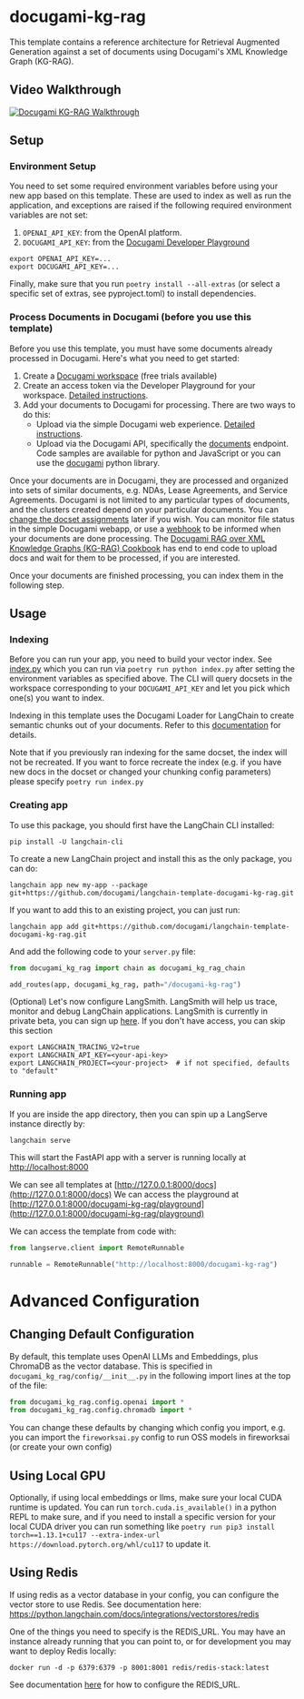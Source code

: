
# docugami-kg-rag

This template contains a reference architecture for Retrieval Augmented Generation against a set of documents using Docugami's XML Knowledge Graph (KG-RAG).

## Video Walkthrough

[![Docugami KG-RAG Walkthrough](https://img.youtube.com/vi/xOHOmL1NFMg/0.jpg)](https://www.youtube.com/watch?v=xOHOmL1NFMg)

## Setup

### Environment Setup

You need to set some required environment variables before using your new app based on this template. These are used to index as well as run the application, and exceptions are raised if the following required environment variables are not set:

1. `OPENAI_API_KEY`: from the OpenAI platform.
1. `DOCUGAMI_API_KEY`: from the [Docugami Developer Playground](https://help.docugami.com/home/docugami-api)

```shell
export OPENAI_API_KEY=...
export DOCUGAMI_API_KEY=...
```

Finally, make sure that you run `poetry install --all-extras` (or select a specific set of extras, see pyproject.toml) to install dependencies.

### Process Documents in Docugami (before you use this template)

Before you use this template, you must have some documents already processed in Docugami. Here's what you need to get started:

1. Create a [Docugami workspace](https://app.docugami.com/) (free trials available)
1. Create an access token via the Developer Playground for your workspace. [Detailed instructions](https://help.docugami.com/home/docugami-api).
1. Add your documents to Docugami for processing. There are two ways to do this:
    - Upload via the simple Docugami web experience. [Detailed instructions](https://help.docugami.com/home/adding-documents).
    - Upload via the Docugami API, specifically the [documents](https://api-docs.docugami.com/#tag/documents/operation/upload-document) endpoint. Code samples are available for python and JavaScript or you can use the [docugami](https://pypi.org/project/docugami/) python library.

Once your documents are in Docugami, they are processed and organized into sets of similar documents, e.g. NDAs, Lease Agreements, and Service Agreements. Docugami is not limited to any particular types of documents, and the clusters created depend on your particular documents. You can [change the docset assignments](https://help.docugami.com/home/working-with-the-doc-sets-view) later if you wish. You can monitor file status in the simple Docugami webapp, or use a [webhook](https://api-docs.docugami.com/#tag/webhooks) to be informed when your documents are done processing. The [Docugami RAG over XML Knowledge Graphs (KG-RAG) Cookbook](https://github.com/langchain-ai/langchain/blob/master/cookbook/docugami_xml_kg_rag.ipynb) has end to end code to upload docs and wait for them to be processed, if you are interested. 

Once your documents are finished processing, you can index them in the following step.

## Usage

### Indexing

Before you can run your app, you need to build your vector index. See [index.py](./index.py) which you can run via `poetry run python index.py` after setting the environment variables as specified above. The CLI will query docsets in the workspace corresponding to your `DOCUGAMI_API_KEY` and let you pick which one(s) you want to index.

Indexing in this template uses the Docugami Loader for LangChain to create semantic chunks out of your documents. Refer to this [documentation](https://python.langchain.com/docs/integrations/document_loaders/docugami) for details.

Note that if you previously ran indexing for the same docset, the index will not be recreated. If you want to force recreate the index (e.g. if you have new docs in the docset or changed your chunking config parameters) please specify `poetry run index.py`

### Creating app
To use this package, you should first have the LangChain CLI installed:

```shell
pip install -U langchain-cli
```

To create a new LangChain project and install this as the only package, you can do:

```shell
langchain app new my-app --package git+https://github.com/docugami/langchain-template-docugami-kg-rag.git
```

If you want to add this to an existing project, you can just run:

```shell
langchain app add git+https://github.com/docugami/langchain-template-docugami-kg-rag.git
```

And add the following code to your `server.py` file:
```python
from docugami_kg_rag import chain as docugami_kg_rag_chain

add_routes(app, docugami_kg_rag, path="/docugami-kg-rag")
```

(Optional) Let's now configure LangSmith. 
LangSmith will help us trace, monitor and debug LangChain applications. 
LangSmith is currently in private beta, you can sign up [here](https://smith.langchain.com/). 
If you don't have access, you can skip this section


```shell
export LANGCHAIN_TRACING_V2=true
export LANGCHAIN_API_KEY=<your-api-key>
export LANGCHAIN_PROJECT=<your-project>  # if not specified, defaults to "default"
```

### Running app
If you are inside the app directory, then you can spin up a LangServe instance directly by:

```shell
langchain serve
```

This will start the FastAPI app with a server is running locally at 
[http://localhost:8000](http://localhost:8000)

We can see all templates at [http://127.0.0.1:8000/docs](http://127.0.0.1:8000/docs)
We can access the playground at [http://127.0.0.1:8000/docugami-kg-rag/playground](http://127.0.0.1:8000/docugami-kg-rag/playground)  

We can access the template from code with:

```python
from langserve.client import RemoteRunnable

runnable = RemoteRunnable("http://localhost:8000/docugami-kg-rag")
```

# Advanced Configuration

## Changing Default Configuration
By default, this template uses OpenAI LLMs and Embeddings, plus ChromaDB as the vector database. This is specified in `docugami_kg_rag/config/__init__.py` in the following import lines at the top of the file:

```python
from docugami_kg_rag.config.openai import *
from docugami_kg_rag.config.chromadb import *
```

You can change these defaults by changing which config you import, e.g. you can import the `fireworksai.py` config to run OSS models in fireworksai (or create your own config)

## Using Local GPU
Optionally, if using local embeddings or llms, make sure your local CUDA runtime is updated. You can run `torch.cuda.is_available()` in a python REPL to make sure, and if you need to install a specific version for your local CUDA driver you can run something like `poetry run pip3 install torch==1.13.1+cu117 --extra-index-url https://download.pytorch.org/whl/cu117` to update it.

## Using Redis

If using redis as a vector database in your config, you can configure the vector store to use Redis. See documentation here: https://python.langchain.com/docs/integrations/vectorstores/redis

One of the things you need to specify is the REDIS_URL. You may have an instance already running that you can point to, or for development you may want to deploy Redis locally:

`docker run -d -p 6379:6379 -p 8001:8001 redis/redis-stack:latest`

See documentation [here](https://python.langchain.com/docs/integrations/vectorstores/redis#redis-connection-url-examples) for how to configure the REDIS_URL.

